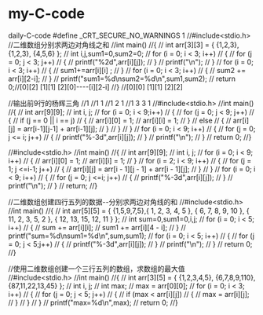 # my-C-code
daily-C-code
#define _CRT_SECURE_NO_WARNINGS 1
//#include<stdio.h>
//二维数组分别求两边对角线之和
//int main()
//{
//	int arr[3][3] = { {1,2,3}, {1,2,3}, {4,5,6} };
//	int i,j,sum1=0,sum2=0;
//	for (i = 0; i < 3; i++)
//	{
//		for (j = 0; j < 3; j++)
//		{
//			printf("%2d",arr[i][j]);
//		}
//		printf("\n");
//	}
//	for (i = 0; i < 3; i++)
//	{
//		sum1+=arr[i][i] ;
//	}
//	for (i = 0; i < 3; i++)
//	{
//		sum2 += arr[i][2-i];
//	}
//	printf("sum1=%d\nsum2=%d\n",sum1,sum2);
//	return 0;//[0][2]	[1][1]	[2][0]----[i][2-i]
//}			//[0][0]	[1][1]	[2][2]

//输出前9行的杨辉三角
//1
//1 1
//1 2 1
//1 3 3 1
//#include<stdio.h>
//int main()
//{
//	int arr[9][9];
//	int i, j;
//	for (i = 0; i < 9;i++)
//	{
//		for (j = 0; j < 9; j++)
//		{
//			if (j == 0 || i == j)
//			{
//				arr[i][0] = 1;
//				arr[i][i] = 1;
//			}
//			else
//			{
//				arr[i][j] = arr[i-1][j-1] + arr[i-1][j];
//			}
//		}
//	}
//	for (i = 0; i < 9; i++)
//	{
//		for (j = 0; j <= i; j++)
//		{
//			printf("%-3d",arr[i][j]);
//		}
//		printf("\n");
//	}
//	return 0;
//}

//#include<stdio.h>
//int main()
//{
//	int arr[9][9];
//	int i, j;
//	for (i = 0; i < 9; i++)
//	{
//			arr[i][0] = 1;
//			arr[i][i] = 1;
//	}
//	for (i = 2; i < 9; i++)
//	{
//		for (j = 1; j <=i-1; j++)
//		{
//			arr[i][j] = arr[i - 1][j - 1] + arr[i - 1][j];
//		}
//	}
//	for (i = 0; i < 9; i++)
//	{
//		for (j = 0; j <=i; j++)
//		{
//			printf("%-3d",arr[i][j]);
//		}
//		printf("\n");
//	}
//	return;
//}

//二维数组创建四行五列的数据--分别求两边对角线的和
//#include<stdio.h>
//int main()
//{
//	int arr[5][5] = { {1,5,9,7,5},{ 1, 2, 3, 4, 5 }, { 6, 7, 8, 9, 10 }, { 11, 2, 3, 5, 2 }, { 12, 13, 15, 12, 11 } };
//	int sum=0,sum1=0,i,j;
//	for (i = 0; i < 5; i++)
//	{
//		sum += arr[i][i];
//		sum1 += arr[i][4 - i];
//	}
//	printf("sum=%d\nsum1=%d\n",sum,sum1);
//	for (i = 0; i < 5; i++)
//	{
//		for (j = 0; j < 5;j++)
//		{
//			printf("%-3d",arr[i][j]);
//		}
//		printf("\n");
//	}
//	return 0;
//}


//使用二维数组创建一个三行五列的数组，求数组的最大值		
//#include<stdio.h>
//int main()
//{
//	int arr[3][5] = { {1,2,3,4,5}, {6,7,8,9,110}, {87,11,22,13,45} };
//	int i, j;
//	int max;
//	max = arr[0][0];
//	for (i = 0; i < 3; i++)
//	{
//		for (j = 0; j < 5; j++)
//		{
//			if (max < arr[i][j])
//			{
//				max = arr[i][j];
//			}
//		}
//	}
//	printf("max=%d\n",max);
//	return 0;
//}
